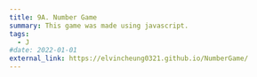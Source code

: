 ```yaml
---
title: 9A. Number Game
summary: This game was made using javascript.
tags:
  - J
#date: 2022-01-01
external_link: https://elvincheung0321.github.io/NumberGame/
---
```


